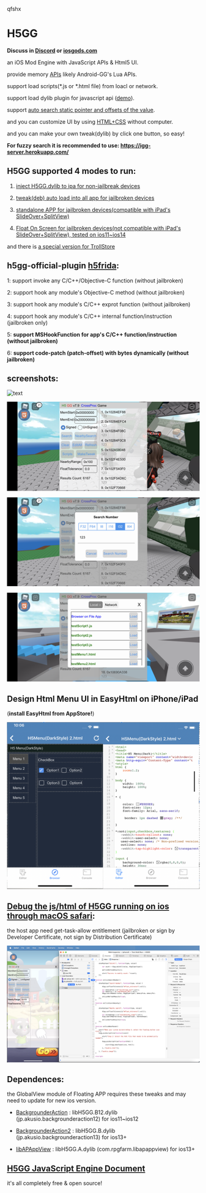 










qfshx
# H5GG

**Discuss in [Discord](https://discord.gg/FAs4MH7HMc) or [iosgods.com](https://iosgods.com/forum/595-h5gg-igamegod/)**

an iOS Mod Engine with JavaScript APIs & Html5 UI.

provide memory [APIs](/examples-JavaScript/) likely Android-GG's Lua APIs.

support load scripts(*.js or *.html file) from loacl or network.

support load dylib plugin for javascript api ([demo](/pluginDemo/customAlert)).  

support [auto search static pointer and offsets of the value](/examples-JavaScript/AutoSearchPointerChains.js).

and you can customize UI by using [HTML+CSS](/examples-HTML5/) without computer.

and you can make your own tweak(dylib) by click one button, so easy!

**For fuzzy search it is recommended to use: https://igg-server.herokuapp.com/**

## H5GG supported 4 modes to run:

1. [inject H5GG.dylib to ipa for non-jailbreak devices](/packages/)

2. [tweak(deb) auto load into all app for jailbroken devices](/packages/)

3. [standalone APP for jailbroken devices(compatible with iPad's SlideOver+SplitView)](/appstand/packages/)

4. [Float On Screen for jailbroken devices(not compatible with iPad's SlideOver+SplitView), tested on ios11~ios14](/globalview/packages/)

  and there is [a special version for TrollStore](/appstand/packages/)


## h5gg-official-plugin [h5frida](/examples-h5frida):

1: support invoke any C/C++/Objective-C function (without jailbroken)

2: support hook any module's Objective-C method (without jailbroken)

3: support hook any module's C/C++ exprot function (without jailbroken)

4: support hook any module's C/C++ internal function/instruction (jailbroken only)

5: **support MSHookFunction for app's C/C++ function/instruction (without jailbroken)**

6: **support code-patch (patch-offset) with bytes dynamically (without jailbroken)**



## screenshots:
 
![text](/pictures/h5gg1.png)

![text](/pictures/h5gg2.png)

![text](/pictures/h5gg3.png)

![text](/pictures/h5gg4.PNG)



## Design Html Menu UI in EasyHtml on iPhone/iPad 
(**install EasyHtml from AppStore!**)

![text](/pictures/easyhtml.png)



## [Debug the js/html of H5GG running on ios through macOS safari](https://www.lifewire.com/activate-the-debug-console-in-safari-445798):
the host app need get-task-allow entitlement (jailbroken or sign by Developer Certificate, not sign by Distribution Certificate)

![text](/pictures/macos.png)


## Dependences:

the GlobalView module of Floating APP requires these tweaks and may need to update for new ios version.

+ [BackgrounderAction](https://github.com/akusio) : libH5GG.B12.dylib (jp.akusio.backgrounderaction12) for ios11~ios12 

+ [BackgrounderAction2](https://github.com/akusio) : libH5GG.B.dylib (jp.akusio.backgrounderaction13) for ios13+

+ [libAPAppView](https://github.com/Baw-Appie/libAPAppView) : libH5GG.A.dylib (com.rpgfarm.libapappview) for ios13+





## [H5GG JavaScript Engine Document](/h5gg-js-doc-en.js)


it's all completely free & open source! 

